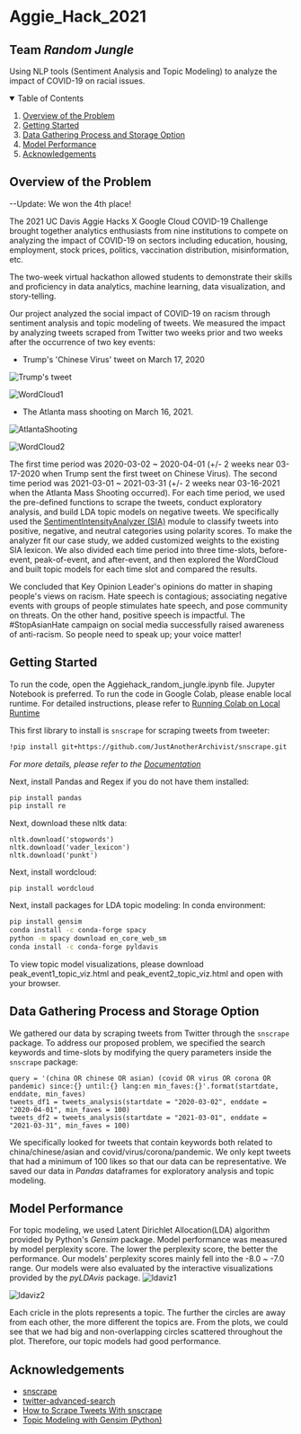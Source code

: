 # Aggie_Hack_2021
## Team _Random Jungle_
Using NLP tools (Sentiment Analysis and Topic Modeling) to analyze the impact of COVID-19 on racial issues. 


<!-- TABLE OF CONTENTS -->
<details open="open">
  <summary>Table of Contents</summary>
  <ol>
    <li>
      <a href="#overview-of-the-problem">Overview of the Problem</a>
    </li>
    <li>
      <a href="#getting-started">Getting Started</a>
    </li>
    <li><a href="#data-gathering-process-and-storage-option">Data Gathering Process and Storage Option</a></li>
    <li><a href="#model-performance">Model Performance</a></li>
    <li><a href="#acknowledgements">Acknowledgements</a></li>
  </ol>
</details>



<!-- OVERVIEW OF THE PROBLEM -->
## Overview of the Problem

--Update: We won the 4th place!

The 2021 UC Davis Aggie Hacks X Google Cloud COVID-19 Challenge brought together analytics enthusiasts from nine institutions to compete on analyzing the impact of COVID-19 on sectors including education, housing, employment, stock prices, politics, vaccination distribution, misinformation, etc.

The two-week virtual hackathon allowed students to demonstrate their skills and proficiency in data analytics, machine learning, data visualization, and story-telling.

Our project analyzed the social impact of COVID-19 on racism through sentiment analysis and topic modeling of tweets. We measured the impact by analyzing tweets scraped from Twitter two weeks prior and two weeks after the occurrence of two key events: 
* Trump's 'Chinese Virus' tweet on March 17, 2020

![Trump's tweet](https://i.imgur.com/qgtGhwE.png)

![WordCloud1](https://i.imgur.com/WFiMhsP.png)

* The Atlanta mass shooting on March 16, 2021.

![AtlantaShooting](https://i.imgur.com/RD7UEvf.jpg)

![WordCloud2](https://i.imgur.com/udSq7aL.png)

The first time period was 2020-03-02 ~ 2020-04-01 (+/- 2 weeks near 03-17-2020 when Trump sent the first tweet on Chinese Virus). The second time period was 2021-03-01 ~ 2021-03-31 (+/- 2 weeks near 03-16-2021 when the Atlanta Mass Shooting occurred). For each time period, we used the pre-defined functions to scrape the tweets, conduct exploratory analysis, and build LDA topic models on negative tweets. We specifically used the [SentimentIntensityAnalyzer (SIA)](https://www.nltk.org/api/nltk.sentiment.html) module to classify tweets into positive, negative, and neutral categories using polarity scores. To make the analyzer fit our case study, we added customized weights to the existing SIA lexicon. We also divided each time period into three time-slots, before-event, peak-of-event, and after-event, and then explored the WordCloud and built topic models for each time slot and compared the results.

We concluded that Key Opinion Leader's opinions do matter in shaping people's views on racism. Hate speech is contagious; associating negative events with groups of people stimulates hate speech, and pose community on threats. On the other hand, positive speech is impactful. The #StopAsianHate campaign on social media successfully raised awareness of anti-racism. So people need to speak up; your voice matter!


<!-- GETTING STARTED -->
## Getting Started
To run the code, open the Aggiehack_random_jungle.ipynb file. Jupyter Notebook is preferred.
To run the code in Google Colab, please enable local runtime. 
For detailed instructions, please refer to [Running Colab on Local Runtime](https://research.google.com/colaboratory/local-runtimes.html)

This first library to install is ```snscrape``` for scraping tweets from tweeter:
  ```sh
  !pip install git+https://github.com/JustAnotherArchivist/snscrape.git
  ```
_For more details, please refer to the [Documentation](https://github.com/JustAnotherArchivist/snscrape)_

Next, install Pandas and Regex if you do not have them installed:
  ```sh
  pip install pandas
  pip install re
  ```
Next, download these nltk data:
  ```
  nltk.download('stopwords')
  nltk.download('vader_lexicon')
  nltk.download('punkt')
  ```
Next, install wordcloud:
```
pip install wordcloud
```
Next, install packages for LDA topic modeling:
In conda environment:
  ```sh
  pip install gensim
  conda install -c conda-forge spacy
  python -m spacy download en_core_web_sm 
  conda install -c conda-forge pyldavis
  ```
To view topic model visualizations, please download peak_event1_topic_viz.html and peak_event2_topic_viz.html and open with your browser. 

<!-- DATA GATHERING PROCESS AND STORAGE OPTION -->
## Data Gathering Process and Storage Option
We gathered our data by scraping tweets from Twitter through the ```snscrape``` package. To address our proposed problem, we specified the search keywords and time-slots by modifying the query parameters inside the ```snscrape``` package:
```
query = '(china OR chinese OR asian) (covid OR virus OR corona OR pandemic) since:{} until:{} lang:en min_faves:{}'.format(startdate, enddate, min_faves)
tweets_df1 = tweets_analysis(startdate = "2020-03-02", enddate = "2020-04-01", min_faves = 100)
tweets_df2 = tweets_analysis(startdate = "2021-03-01", enddate = "2021-03-31", min_faves = 100)
```
We specifically looked for tweets that contain keywords both related to china/chinese/asian and covid/virus/corona/pandemic. We only kept tweets that had a minimum of 100 likes so that our data can be representative. We saved our data in _Pandas_ dataframes for exploratory analysis and topic modeling.    

<!-- MODEL PERFORMANCE -->
## Model Performance
For topic modeling, we used Latent Dirichlet Allocation(LDA) algorithm provided by Python's _Gensim_ package. Model performance was measured by model perplexity score. The lower the perplexity score, the better the performance. Our models' perplexity scores mainly fell into the -8.0 ~ -7.0 range. Our models were also evaluated by the interactive visualizations provided by the _pyLDAvis_ package. 
![ldaviz1](https://i.imgur.com/ScWi4zC.jpg)

![ldaviz2](https://i.imgur.com/daUh2vZ.jpg)

Each cricle in the plots represents a topic. The further the circles are away from each other, the more different the topics are. From the plots, we could see that we had big and non-overlapping circles scattered throughout the plot. Therefore, our topic models had good performance. 

<!-- ACKNOWLEDGEMENTS -->
## Acknowledgements
* [snscrape](https://github.com/JustAnotherArchivist/snscrape)
* [twitter-advanced-search](https://github.com/igorbrigadir/twitter-advanced-search)
* [How to Scrape Tweets With snscrape](https://betterprogramming.pub/how-to-scrape-tweets-with-snscrape-90124ed006af)
* [Topic Modeling with Gensim (Python)](https://www.machinelearningplus.com/nlp/topic-modeling-gensim-python/)
